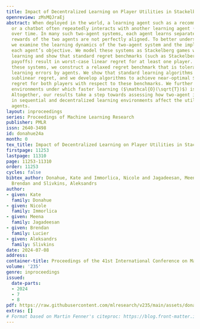 ```yaml
---
title: Impact of Decentralized Learning on Player Utilities in Stackelberg Games
openreview: zMsMQJraEj
abstract: When deployed in the world, a learning agent such as a recommender system
  or a chatbot often repeatedly interacts with another learning agent (such as a user)
  over time. In many such two-agent systems, each agent learns separately and the
  rewards of the two agents are not perfectly aligned. To better understand such cases,
  we examine the learning dynamics of the two-agent system and the implications for
  each agent’s objective. We model these systems as Stackelberg games with decentralized
  learning and show that standard regret benchmarks (such as Stackelberg equilibrium
  payoffs) result in worst-case linear regret for at least one player. To better capture
  these systems, we construct a relaxed regret benchmark that is tolerant to small
  learning errors by agents. We show that standard learning algorithms fail to provide
  sublinear regret, and we develop algorithms to achieve near-optimal $\mathcal{O}(T^{2/3})$
  regret for both players with respect to these benchmarks. We further design relaxed
  environments under which faster learning ($\mathcal{O}(\sqrt{T})$) is possible.
  Altogether, our results take a step towards assessing how two-agent interactions
  in sequential and decentralized learning environments affect the utility of both
  agents.
layout: inproceedings
series: Proceedings of Machine Learning Research
publisher: PMLR
issn: 2640-3498
id: donahue24a
month: 0
tex_title: Impact of Decentralized Learning on Player Utilities in Stackelberg Games
firstpage: 11253
lastpage: 11310
page: 11253-11310
order: 11253
cycles: false
bibtex_author: Donahue, Kate and Immorlica, Nicole and Jagadeesan, Meena and Lucier,
  Brendan and Slivkins, Aleksandrs
author:
- given: Kate
  family: Donahue
- given: Nicole
  family: Immorlica
- given: Meena
  family: Jagadeesan
- given: Brendan
  family: Lucier
- given: Aleksandrs
  family: Slivkins
date: 2024-07-08
address:
container-title: Proceedings of the 41st International Conference on Machine Learning
volume: '235'
genre: inproceedings
issued:
  date-parts:
  - 2024
  - 7
  - 8
pdf: https://raw.githubusercontent.com/mlresearch/v235/main/assets/donahue24a/donahue24a.pdf
extras: []
# Format based on Martin Fenner's citeproc: https://blog.front-matter.io/posts/citeproc-yaml-for-bibliographies/
---
```

